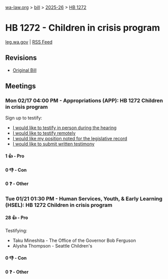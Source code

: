 [wa-law.org](/) > [bill](/bill/) > [2025-26](/bill/2025-26/) > [HB 1272](/bill/2025-26/hb/1272/)

# HB 1272 - Children in crisis program
[leg.wa.gov](https://app.leg.wa.gov/billsummary?BillNumber=1272&Year=2025&Initiative=false) | [RSS Feed](./rss.xml)

## Revisions
* [Original Bill](1/)

## Meetings
### Mon 02/17 04:00 PM - Appropriations (APP): HB 1272 Children in crisis program
Sign up to testify:
* [I would like to testify in person during the hearing](https://app.leg.wa.gov/csi/Testifier/Add?chamber=House&mId=32859&aId=164195&caId=25910&tId=1)
* [I would like to testify remotely](https://app.leg.wa.gov/csi/Testifier/Add?chamber=House&mId=32859&aId=164195&caId=25910&tId=2)
* [I would like my position noted for the legislative record](https://app.leg.wa.gov/csi/Testifier/Add?chamber=House&mId=32859&aId=164195&caId=25910&tId=3)
* [I would like to submit written testimony](https://app.leg.wa.gov/csi/Testifier/Add?chamber=House&mId=32859&aId=164195&caId=25910&tId=4)

#### 1 👍 - Pro

#### 0 👎 - Con

#### 0 ❓ - Other

### Tue 01/21 01:30 PM - Human Services, Youth, & Early Learning (HSEL): HB 1272 Children in crisis program
#### 28 👍 - Pro
Testifying:
* Taku Mineshita - The Office of the Governor Bob Ferguson
* Alysha Thompson - Seattle Children's

#### 0 👎 - Con

#### 0 ❓ - Other
